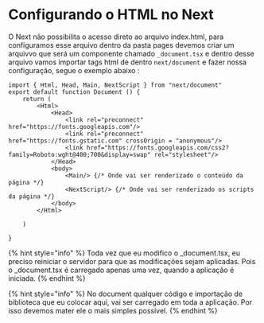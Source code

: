# Configurando o HTML no Next

O Next não possibilita o acesso direto ao arquivo index.html, para configuramos esse arquivo dentro da pasta pages devemos criar um arquivvo que será um componente chamado `_document.tsx` e dentro desse arquivo vamos importar tags html de dentro `next/document` e fazer nossa configuração, segue o exemplo abaixo :

```tsx
import { Html, Head, Main, NextScript } from "next/document"
export default function Document () {
    return (
        <Html>
            <Head>
                <link rel="preconnect" href="https://fonts.googleapis.com"/>
                <link rel="preconnect" href="https://fonts.gstatic.com" crossOrigin = "anonymous"/>
                <link href="https://fonts.googleapis.com/css2?family=Roboto:wght@400;700&display=swap" rel="stylesheet"/>
            </Head>
            <body>
                <Main/> {/* Onde vai ser renderizado o conteúdo da página */}
                <NextScript/> {/* Onde vai ser renderizado os scripts da página */}
            </body>
        </Html>

    )

}

```

&#x20;&#x20;

{% hint style="info" %}
Toda vez que eu modifico o \_document.tsx, eu preciso reiniciar o servidor para que as modificações sejam aplicadas. Pois o \_document.tsx é carregado apenas uma vez, quando a aplicação é iniciada.
{% endhint %}

{% hint style="info" %}
No document qualquer código e importação de biblioteca que eu colocar aqui, vai ser carregado em toda a aplicação. Por isso devemos mater ele o mais simples possível.
{% endhint %}
